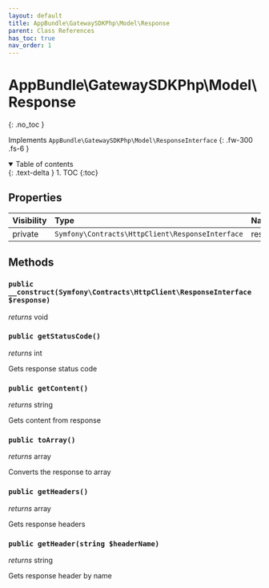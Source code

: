 ```yaml
---
layout: default
title: AppBundle\GatewaySDKPhp\Model\Response
parent: Class References
has_toc: true
nav_order: 1
---
```


# AppBundle\GatewaySDKPhp\Model\Response
{: .no_toc }

Implements `AppBundle\GatewaySDKPhp\Model\ResponseInterface`
{: .fw-300 .fs-6 }

<details open markdown="block">
  <summary>
    Table of contents
  </summary>
  {: .text-delta }
1. TOC
{:toc}
</details>

## Properties

| Visibility | Type | Name | Description |
| :--- | :--- | :--- | :--- |
| private | `Symfony\Contracts\HttpClient\ResponseInterface` | response |  |


## Methods

### `public __construct(Symfony\Contracts\HttpClient\ResponseInterface $response)`

*returns* void

### `public getStatusCode()`

*returns* int

Gets response status code

### `public getContent()`

*returns* string

Gets content from response

### `public toArray()`

*returns* array

Converts the response to array

### `public getHeaders()`

*returns* array

Gets response headers

### `public getHeader(string $headerName)`

*returns* string

Gets response header by name

